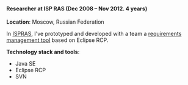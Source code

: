 #### Researcher at ISP RAS (Dec 2008 – Nov 2012. 4 years)

**Location**: Moscow, Russian Federation

In [ISPRAS](http://www.ispras.ru/en/), I've prototyped and developed with a team a [requirements management tool](http://requality.org/en/) based on Eclipse RCP.

**Technology stack and tools**:
* Java SE
* Eclipse RCP
* SVN
